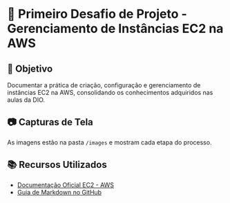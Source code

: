 # 🚀 Primeiro Desafio de Projeto - Gerenciamento de Instâncias EC2 na AWS

## 📌 Objetivo
Documentar a prática de criação, configuração e gerenciamento de instâncias EC2 na AWS, consolidando os conhecimentos adquiridos nas aulas da DIO.



## 📷 Capturas de Tela
As imagens estão na pasta `/images` e mostram cada etapa do processo.

## 📚 Recursos Utilizados
- [Documentação Oficial EC2 - AWS](https://docs.aws.amazon.com/pt_br/AWSEC2/latest/UserGuide/concepts.html)
- [Guia de Markdown no GitHub](https://guides.github.com/features/mastering-markdown/)
